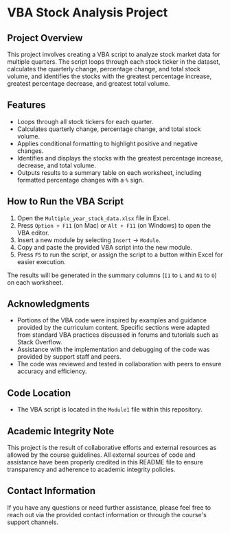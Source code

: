# VBA Stock Analysis Project

## Project Overview
This project involves creating a VBA script to analyze stock market data for multiple quarters. The script loops through each stock ticker in the dataset, calculates the quarterly change, percentage change, and total stock volume, and identifies the stocks with the greatest percentage increase, greatest percentage decrease, and greatest total volume.

## Features
- Loops through all stock tickers for each quarter.
- Calculates quarterly change, percentage change, and total stock volume.
- Applies conditional formatting to highlight positive and negative changes.
- Identifies and displays the stocks with the greatest percentage increase, decrease, and total volume.
- Outputs results to a summary table on each worksheet, including formatted percentage changes with a `%` sign.

## How to Run the VBA Script
1. Open the `Multiple_year_stock_data.xlsx` file in Excel.
2. Press `Option + F11` (on Mac) or `Alt + F11` (on Windows) to open the VBA editor.
3. Insert a new module by selecting `Insert` -> `Module`.
4. Copy and paste the provided VBA script into the new module.
5. Press `F5` to run the script, or assign the script to a button within Excel for easier execution.

The results will be generated in the summary columns (`I1` to `L` and `N1` to `O`) on each worksheet.

## Acknowledgments
- Portions of the VBA code were inspired by examples and guidance provided by the curriculum content. Specific sections were adapted from standard VBA practices discussed in forums and tutorials such as Stack Overflow.
- Assistance with the implementation and debugging of the code was provided by support staff and peers.
- The code was reviewed and tested in collaboration with peers to ensure accuracy and efficiency.

## Code Location
- The VBA script is located in the `Module1` file within this repository.

## Academic Integrity Note
This project is the result of collaborative efforts and external resources as allowed by the course guidelines. All external sources of code and assistance have been properly credited in this README file to ensure transparency and adherence to academic integrity policies.

## Contact Information
If you have any questions or need further assistance, please feel free to reach out via the provided contact information or through the course's support channels.
